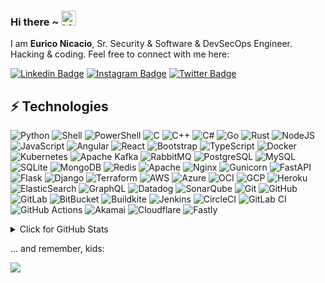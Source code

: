 ### Hi there ~ <img src="https://user-images.githubusercontent.com/1303154/88677602-1635ba80-d120-11ea-84d8-d263ba5fc3c0.gif" width="24px" alt="hi">
I am **Eurico Nicacio**, Sr. Security & Software & DevSecOps Engineer. Hacking & coding. Feel free to connect with me here:

[![Linkedin Badge](https://img.shields.io/badge/-euriconicacio-blue?style=flat-square&logo=Linkedin&logoColor=white&link=https://www.linkedin.com/in/euriconicacio/)](https://www.linkedin.com/in/euriconicacio/)
[![Instagram Badge](https://img.shields.io/badge/-euriconicacio-purple?style=flat-square&logo=instagram&logoColor=white&link=https://instagram.com/euriconicacio/)](https://instagram.com/euriconicacio)
[![Twitter Badge](https://img.shields.io/badge/-euriconicacio-blue?style=flat-square&logo=twitter&logoColor=white&link=https://twitter.com/euriconicacio/)](https://twitter.com/euriconicacio)

## ⚡ Technologies

![Python](https://img.shields.io/badge/Python-3670A0?style=flat-square&logo=python&logoColor=ffdd54)
![Shell](https://img.shields.io/badge/-ShellScript-323330?style=flat-square&logo=gnu-bash)
![PowerShell](https://img.shields.io/badge/PowerShell-%235391FE.svg?style=flat-square&logo=powershell&logoColor=white)
![C](https://img.shields.io/badge/C-%2300599C.svg?style=flat-square&logo=c&logoColor=white)
![C++](https://img.shields.io/badge/C++-%2300599C.svg?style=flat-square&logo=c%2B%2B&logoColor=white)
![C#](https://img.shields.io/badge/C%23-%235835CC.svg?style=flat-square&logo=c-sharp&logoColor=white)
![Go](https://img.shields.io/badge/Go-%2300ADD8.svg?style=flat-square&logo=go&logoColor=white)
![Rust](https://img.shields.io/badge/Rust-%23711A04.svg?style=flat-square&logo=rust&logoColor=white)
![NodeJS](https://img.shields.io/badge/NodeJS-6DA55F?style=flat-square&logo=node.js&logoColor=white)
![JavaScript](https://img.shields.io/badge/-JavaScript-00599C?style=flat-square&logo=javascript)
![Angular](https://img.shields.io/badge/Angular-%23DD0031.svg?style=flat-square&logo=angular&logoColor=white)
![React](https://img.shields.io/badge/-React-00599C?style=flat-square&logo=react)
![Bootstrap](https://img.shields.io/badge/-Bootstrap-563D7C?style=flat-square&logo=bootstrap)
![TypeScript](https://img.shields.io/badge/-TypeScript-00599C?style=flat-square&logo=typescript&logoColor=white)
![Docker](https://img.shields.io/badge/-Docker-232F3E?style=flat-square&logo=docker)
![Kubernetes](https://img.shields.io/badge/-Kubernetes-232F3E?style=flat-square&logo=kubernetes)
![Apache Kafka](https://img.shields.io/badge/Apache%20Kafka-563D7C?style=flat-square&logo=apachekafka)
![RabbitMQ](https://img.shields.io/badge/RabbitMQ-FF6600?style=flat-square&logo=rabbitmq&logoColor=white)
![PostgreSQL](https://img.shields.io/badge/-PostgreSQL-%23316192.svg?style=flat-square&logo=postgresql&logoColor=white)
![MySQL](https://img.shields.io/badge/-MySQL-%23316192?style=flat-square&logo=mysql&logoColor=white)
![SQLite](https://img.shields.io/badge/SQLite-%2307405e.svg?style=flat-square&logo=sqlite&logoColor=white)
![MongoDB](https://img.shields.io/badge/-MongoDB-232F3E?style=flat-square&logo=mongodb)
![Redis](https://img.shields.io/badge/-Redis-232F3E?style=flat-square&logo=Redis)
![Apache](https://img.shields.io/badge/Apache-%23D42029.svg?style=flat-square&logo=apache&logoColor=white)
![Nginx](https://img.shields.io/badge/Nginx-%23009639.svg?style=flat-square&logo=nginx&logoColor=white)
![Gunicorn](https://img.shields.io/badge/Gunicorn-%298729.svg?style=flat-square&logo=gunicorn&logoColor=white)
![FastAPI](https://img.shields.io/badge/FastAPI-005571?style=flat-square&logo=fastapi)
![Flask](https://img.shields.io/badge/Flask-%23092E20.svg?style=flat-square&logo=flask&logoColor=white)
![Django](https://img.shields.io/badge/Django-%23092E20.svg?style=flat-square&logo=django&logoColor=white)
![Terraform](https://img.shields.io/badge/Terraform-%235835CC.svg?style=flat-square&logo=terraform&logoColor=white)
![AWS](https://img.shields.io/badge/AWS-%23FF9900.svg?style=flat-square&logo=amazon-aws&logoColor=white)
![Azure](https://img.shields.io/badge/Azure-%230072C6?style=flat-square&logo=microsoft-azure)
![OCI](https://img.shields.io/badge/OCI-F80000?style=flat-square&logo=oracle)
![GCP](https://img.shields.io/badge/GCP-%234285F4?style=flat-square&logo=google-cloud&logoColor=white)
![Heroku](https://img.shields.io/badge/-Heroku-430098?style=flat-square&logo=heroku)
![ElasticSearch](https://img.shields.io/badge/-ElasticSearch-005571?style=flat-square&logo=elasticsearch)
![GraphQL](https://img.shields.io/badge/-GraphQL-E10098?style=flat-square&logo=graphql)
![Datadog](https://img.shields.io/badge/Datadog-%23632CA6.svg?style=flat-square&logo=datadog&logoColor=white)
![SonarQube](https://img.shields.io/badge/SonarQube-232F3E?style=flat-square&logo=sonarqube&logoColor=4E9BCD)
![Git](https://img.shields.io/badge/-Git-232F3E?style=flat-square&logo=git)
![GitHub](https://img.shields.io/badge/-GitHub-232F3E?style=flat-square&logo=github)
![GitLab](https://img.shields.io/badge/-GitLab-232F3E?style=flat-square&logo=gitlab)
![BitBucket](https://img.shields.io/badge/-BitBucket-darkblue?style=flat-square&logo=bitbucket)
![Buildkite](https://img.shields.io/badge/Buildkite-%232C5263.svg?style=flat-square&logo=buildkite)
![Jenkins](https://img.shields.io/badge/Jenkins-%232C5263.svg?style=flat-square&logo=jenkins&logoColor=white)
![CircleCI](https://img.shields.io/badge/Circle%20CI-%232C5263.svg?style=flat-square&logo=circleci)
![GitLab CI](https://img.shields.io/badge/GitLab%20CI-%232C5263.svg?style=flat-square&logo=gitlab)
![GitHub Actions](https://img.shields.io/badge/GH%20Actions-%232C5263.svg?style=flat-square&logo=githubactions)
![Akamai](https://img.shields.io/badge/Akamai-%234285F4?style=flat-square&logo=akamai&logoColor=white)
![Cloudflare](https://img.shields.io/badge/Cloudflare-F38020?style=flat-square&logo=Cloudflare&logoColor=white)
![Fastly](https://img.shields.io/badge/Fastly-F80000?style=flat-square&logo=fastly&logoColor=white)

<details>
<summary>Click for GitHub Stats</summary>
<p align="center">
  
![Github Stats](https://github-readme-stats.vercel.app/api?username=euriconicacio&count_private=true&show_icons=true&include_all_commits=true)
![Top Langs](https://github-readme-stats.vercel.app/api/top-langs/?username=euriconicacio&layout=compact)


<a href="https://skyline.github.com/euriconicacio/2022" title="2022 GitHub Skyline"><img src="https://user-images.githubusercontent.com/5957301/233016285-bf82b948-8e1f-4b60-aa37-d3d2e3a86cbc.png" alt="2022 GitHub Skyline" width="50%" /></a>
</p>
</details>

... and remember, kids:

<img src="https://i.giphy.com/media/14kdiJUblbWBXy/giphy.webp" />
